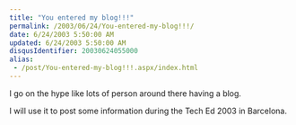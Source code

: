 ```yaml
---
title: "You entered my blog!!!"
permalink: /2003/06/24/You-entered-my-blog!!!/
date: 6/24/2003 5:50:00 AM
updated: 6/24/2003 5:50:00 AM
disqusIdentifier: 20030624055000
alias:
 - /post/You-entered-my-blog!!!.aspx/index.html
---
```




I go on the hype like lots of person around there having a blog.
<!-- more -->

I will use it to post some information during the Tech Ed 2003 in 
Barcelona.
